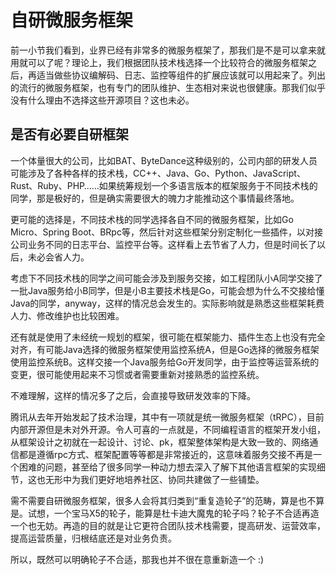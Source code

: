 # 自研微服务框架

前一小节我们看到，业界已经有非常多的微服务框架了，那我们是不是可以拿来就用就可以了呢？理论上，我们根据团队技术栈选择一个比较符合的微服务框架之后，再适当做些协议编解码、日志、监控等组件的扩展应该就可以用起来了。列出的流行的微服务框架，也有专门的团队维护、生态相对来说也很健康。那我们似乎没有什么理由不选择这些开源项目？这也未必。

## 是否有必要自研框架

一个体量很大的公司，比如BAT、ByteDance这种级别的，公司内部的研发人员可能涉及了各种各样的技术栈，CC++、Java、Go、Python、JavaScript、Rust、Ruby、PHP……如果统筹规划一个多语言版本的框架服务于不同技术栈的同学，那是极好的，但是确实需要很大的魄力才能推动这个事情最终落地。

更可能的选择是，不同技术栈的同学选择各自不同的微服务框架，比如Go Micro、Spring Boot、BRpc等，然后针对这些框架分别定制化一些插件，以对接公司业务不同的日志平台、监控平台等。这样看上去节省了人力，但是时间长了以后，未必会省人力。

考虑下不同技术栈的同学之间可能会涉及到服务交接，如工程团队小A同学交接了一批Java服务给小B同学，但是小B主要技术栈是Go，可能会想为什么不交接给懂Java的同学，anyway，这样的情况总会发生的。实际影响就是熟悉这些框架耗费人力、修改维护也比较困难。

还有就是使用了未经统一规划的框架，很可能在框架能力、插件生态上也没有完全对齐，有可能Java选择的微服务框架使用监控系统A，但是Go选择的微服务框架使用监控系统B。这样交接一个Java服务给Go开发同学，由于监控等运营系统的变更，很可能使用起来不习惯或者需要重新对接熟悉的监控系统。

不难理解，这样的情况多了之后，会直接导致研发效率的下降。

腾讯从去年开始发起了技术治理，其中有一项就是统一微服务框架（tRPC），目前内部开源但是未对外开源。令人可喜的一点就是，不同编程语言的框架开发小组，从框架设计之初就在一起设计、讨论、pk，框架整体架构是大致一致的、网络通信都是遵循rpc方式、框架配置等等都是非常接近的，这意味着服务交接不再是一个困难的问题，甚至给了很多同学一种动力想去深入了解下其他语言框架的实现细节，这也无形中为我们更好地培养社区、协同共建做了一些铺垫。

需不需要自研微服务框架，很多人会将其归类到“重复造轮子”的范畴，算是也不算是。试想，一个宝马X5的轮子，能算是杜卡迪大魔鬼的轮子吗？轮子不合适再造一个也无妨。再造的目的就是让它更符合团队技术栈需要，提高研发、运营效率，提高运营质量，归根结底还是对业务负责。

所以，既然可以明确轮子不合适，那我也并不很在意重新造一个 :\)



